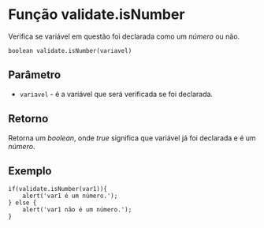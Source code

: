 # Função validate.isNumber

Verifica se variável em questão foi declarada como um *número* ou não.

    boolean validate.isNumber(variavel)

## Parâmetro
* ```variavel``` -  é a variável que será verificada se foi declarada.

## Retorno
Retorna um _boolean_, onde _true_ significa que variável já foi declarada e é um *número*.

## Exemplo

    if(validate.isNumber(var1)){
        alert('var1 é um número.');
    } else {
        alert('var1 não é um número.');
    }
